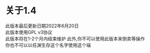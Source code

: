 # 关于1.4
此版本最后更新日期2022年6月20日  
此版本使用GPL v3协议  
此版本将在1-2个月内结束维护
此外,你不可以使用此版本来倒卖等操作  
你也不可以以任渊生存这个名字使用这个端  